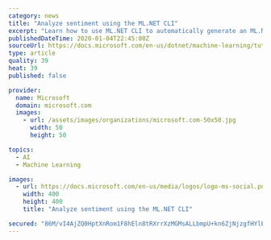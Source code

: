 ```yaml
---
category: news
title: "Analyze sentiment using the ML.NET CLI"
excerpt: "Learn how to use ML.NET CLI to automatically generate an ML.NET model and underlying C# code. You provide your dataset and the machine learning task you want to implement, and the CLI uses the AutoML engine to create model generation and deployment source code, as well as the binary model. In this tutorial, you will do the following steps ..."
publishedDateTime: 2020-01-04T22:45:00Z
sourceUrl: https://docs.microsoft.com/en-us/dotnet/machine-learning/tutorials/sentiment-analysis-cli
type: article
quality: 39
heat: 39
published: false

provider:
  name: Microsoft
  domain: microsoft.com
  images:
    - url: /assets/images/organizations/microsoft.com-50x50.jpg
      width: 50
      height: 50

topics:
  - AI
  - Machine Learning

images:
  - url: https://docs.microsoft.com/en-us/media/logos/logo-ms-social.png
    width: 400
    height: 400
    title: "Analyze sentiment using the ML.NET CLI"

secured: "86M/vI4AjZQ0HptXnRom1F8hEln8tRXrrXzMGMsALLbmpU+kn6ZjNjzgfHYlEqBwbIXIxGZ55nKZhqA93wkn48XLVVPIh8/6MhtCnBdBz2FZLfrSvZRU3SAcCdas0gDScd1Q++ib6HpWXi9JsjA0IHJfIDL92W80GLH8L0d5wMOTpQCfgDVtnNz6VuWVOsyqeZw+Sc9+4jiDlxUBeps4fOLrd9i3CRgMLTKv+6f+1w/YOB6CWm6yClqWoosCnixNimgnc2uxZHtQcsz48sAk2g==;B4n5i2wvBC3Pw5Q4vP+tSQ=="
---
```


